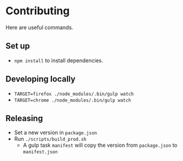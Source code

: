 # Contributing

Here are useful commands.

## Set up

* `npm install` to install dependencies.

## Developing locally

* `TARGET=firefox ./node_modules/.bin/gulp watch`
* `TARGET=chrome ./node_modules/.bin/gulp watch`

## Releasing

* Set a new version in `package.json`
* Run `./scripts/build_prod.sh`
  * A gulp task `manifest` will copy the version from `package.json` to `manifest.json`
